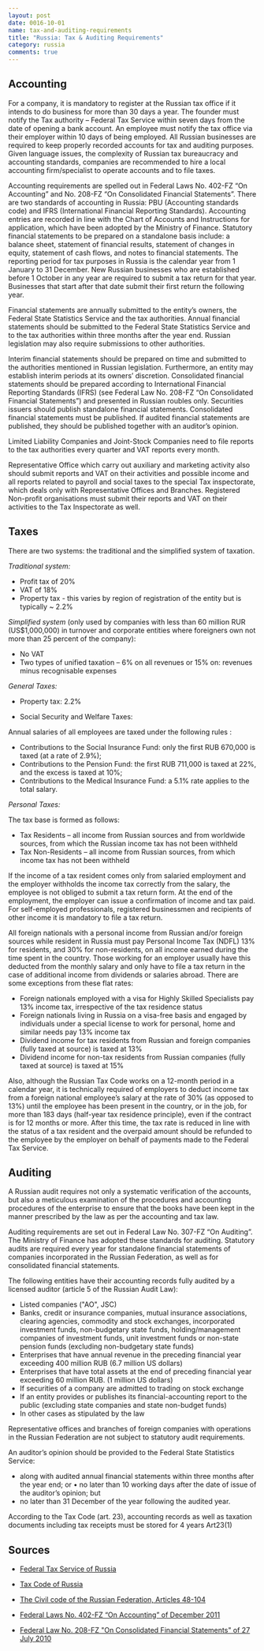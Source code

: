 ```yaml
---
layout: post
date: 0016-10-01
name: tax-and-auditing-requirements
title: "Russia: Tax & Auditing Requirements"
category: russia
comments: true
---
```


## Accounting 
 
For a company, it is mandatory to register at the Russian tax office if it intends to do business for more than 30 days a year. The founder must notify the Tax authority – Federal Tax Service within seven days from the date of opening a bank account. An employee must notify the tax office via their employer within 10 days of being employed. All Russian businesses are required to keep properly recorded accounts for tax and auditing purposes. Given language issues, the complexity of Russian tax bureaucracy and accounting standards, companies are recommended to hire a local accounting firm/specialist to operate accounts and to file taxes.
  
Accounting requirements are spelled out in Federal Laws No. 402-FZ “On Accounting” and No. 208-FZ  “On Consolidated Financial Statements”. There are two standards of accounting in Russia: PBU (Accounting standards code) and IFRS (International Financial Reporting Standards).  Accounting entries are recorded in line with the Chart of Accounts and Instructions for application, which have been adopted by the Ministry of Finance. Statutory financial statements to be prepared on a standalone basis include: a balance sheet, statement of financial results, statement of changes in equity, statement of cash flows, and notes to financial statements. The reporting period for tax purposes in Russia is the calendar year from 1 January to 31 December. New Russian businesses who are established before 1 October in any year are required to submit a tax return for that year. Businesses that start after that date submit their first return the following year.
 
Financial statements are annually submitted to the entity’s owners, the Federal State Statistics Service and the tax authorities. Annual financial statements should be submitted to the Federal State Statistics Service and to the tax authorities within three months after the year end. Russian legislation may also require submissions to other authorities.
 
Interim financial statements should be prepared on time and submitted to the authorities mentioned in Russian legislation. Furthermore, an entity may establish interim periods at its owners’ discretion. Consolidated financial statements should be prepared according to International Financial Reporting Standards (IFRS) (see Federal Law No. 208-FZ “On Consolidated Financial Statements”) and presented in Russian roubles only. Securities issuers should publish standalone financial statements. Consolidated financial statements must be published. If audited financial statements are published, they should be published together with an auditor’s opinion.
 
Limited Liability Companies and Joint-Stock Companies need to file reports to the tax authorities every quarter and VAT reports every month.
 
Representative Office which carry out auxiliary and marketing activity also should submit reports and VAT on their activities and possible income and all reports related to payroll and social taxes to the special Tax inspectorate, which deals only with Representative Offices and Branches.
Registered Non-profit organisations must submit their reports and VAT on their activities to the Tax Inspectorate as well.
 
## Taxes
 
There are two systems: the traditional and the simplified system of taxation.
 
*Traditional system:*
 
  - Profit tax of 20%
  - VAT of 18%
  - Property tax - this varies by region of registration of the entity but is typically ~ 2.2%
 
*Simplified system* (only used by companies with less than 60 million RUR (US$1,000,000) in turnover and corporate entities where foreigners own not more than 25 percent of the company):
  - No VAT 
  - Two types of unified taxation – 6% on all revenues or 15% on: revenues minus recognisable expenses

*General Taxes:*

  - Property tax: 2.2%  

  - Social Security and Welfare Taxes:
 
Annual salaries of all employees are taxed under the following rules :

  - Contributions to the Social Insurance Fund: only the first RUB 670,000 is taxed (at a rate of 2.9%);
  - Contributions to the Pension Fund: the first RUB 711,000  is taxed at 22%, and the excess is taxed at 10%;
  - Contributions to the Medical Insurance Fund: a 5.1% rate applies to the total salary.


*Personal Taxes:*
 
 
The tax base is formed as follows:
 
  - Tax Residents – all income from Russian sources and from worldwide sources, from which the Russian income tax has not been withheld
  - Tax Non-Residents – all income from Russian sources, from which income tax has not been withheld
  
If the income of a tax resident comes only from salaried employment and the employer withholds the income tax correctly from the salary, the employee is not obliged to submit a tax return form. At the end of the employment, the employer can issue a confirmation of income and tax paid. For self-employed professionals, registered businessmen and recipients of other income it is mandatory to file a tax return.

All foreign nationals with a personal income from Russian and/or foreign sources while resident in Russia must pay Personal Income Tax (NDFL) 13% for residents, and 30% for non-residents, on all income earned during the time spent in the country. Those working for an employer usually have this deducted from the monthly salary and only have to file a tax return in the case of additional income from dividends or salaries abroad. There are some exceptions from these flat rates:
 
  - Foreign nationals employed with a visa for Highly Skilled Specialists pay 13% income tax, irrespective of the tax residence status
  - Foreign nationals living in Russia on a visa-free basis and engaged by individuals under a special license to work for personal, home and similar needs pay 13% income tax
  - Dividend income for tax residents from Russian and foreign companies (fully taxed at source) is taxed at 13%
  - Dividend income for non-tax residents from Russian companies (fully taxed at source) is taxed at 15%
 
Also, although the Russian Tax Code works on a 12-month period in a calendar year, it is technically required of employers to deduct income tax from a foreign national employee’s salary at the rate of 30% (as opposed to 13%) until the employee has been present in the country, or in the job, for more than 183 days (half-year tax residence principle), even if the contract is for 12 months or more. After this time, the tax rate is reduced in line with the status of a tax resident and the overpaid amount should be refunded to the employee by the employer on behalf of payments made to the Federal Tax Service.


  
## Auditing
 
A Russian audit requires not only a systematic verification of the accounts, but also a meticulous examination of the procedures and accounting procedures of the enterprise to ensure that the books have been kept in the manner prescribed by the law as per the accounting and tax law.
 
Auditing requirements are set out in Federal Law No. 307-FZ “On Auditing”. The Ministry of Finance has adopted these standards for auditing. Statutory audits are required every year for standalone financial statements of companies incorporated in the Russian Federation, as well as for consolidated financial statements.
 
The following entities have their accounting records fully audited by a licensed auditor (article 5 of the Russian Audit Law):

  - Listed companies ("AO", JSC)
  - Banks, credit or insurance companies, mutual insurance associations, clearing agencies, commodity and stock exchanges, incorporated investment funds, non-budgetary state funds, holding/management companies of investment funds, unit investment funds or non-state pension funds (excluding non-budgetary state funds)
  - Enterprises that have annual revenue in the preceding financial year exceeding 400 million RUB (6.7 million US dollars)
  - Enterprises that have total assets at the end of preceding financial year exceeding 60 million RUB. (1 million US dollars)
  - If securities of a company are admitted to trading on stock exchange
  - If an entity provides or publishes its financial-accounting report to the public (excluding state companies and state non-budget funds)
  - In other cases as stipulated by the law
 
Representative offices and branches of foreign companies with operations in the Russian Federation are not subject to statutory audit requirements.
 
An auditor’s opinion should be provided to the Federal State Statistics Service:
 
  - along with audited annual financial statements within three months after the year end; or •  no later than 10 working days after the date of issue of the auditor’s opinion; but
  - no later than 31 December of the year following the audited year.
  
According to the Tax Code (art. 23), accounting records as well as taxation documents including tax receipts must be stored for 4 years Art23(1)
 
 
## Sources
 
  - [Federal Tax Service of Russia](https://www.nalog.ru/eng/taxation_in_russia/np/)
 
  - [Tax Code of Russia](https://www.nalog.ru/eng/tax_legislation/tax_code_of_russia/)
 
  - [The Civil code of the Russian Federation, Articles 48-104](http://www.wipo.int/edocs/lexdocs/laws/en/ru/ru083en.pdf)
  
  - [Federal Laws No. 402-FZ “On Accounting” of December 2011](http://old.minfin.ru/common/upload/library/2015/10/main/Federal_Law_On_Accounting.docx)

  - [Federal Law No. 208-FZ "On Consolidated Financial Statements" of 27 July 2010](https://www.wto.org/english/thewto_e/acc_e/rus_e/WTACCRUS48A5_LEG_119.pdf)
  

